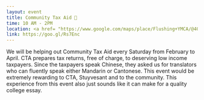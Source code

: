 ```yaml
---
layout: event
title: Community Tax Aid 📝
time: 10 AM - 2PM
location: <a href= "https://www.google.com/maps/place/Flushing+YMCA/@40.7640973,-73.8286189,17z/data=!3m1!4b1!4m5!3m4!1s0x89c2601a5a4c866b:0x7fad20e9a6625192!8m2!3d40.7640973!4d-73.8264302">YMCA</a>, Queens
link: https://goo.gl/Rs7Enc
---
```

We will be helping out Community Tax Aid every Saturday from February to April. CTA prepares tax returns, free of charge, to deserving low income taxpayers. Since the taxpayers speak Chinese, they asked us for translators who can fluently speak either Mandarin or Cantonese. This event would be extremely rewarding to CTA, Stuyvesant and to the community. This experience from this event also just sounds like it can make for a quality college essay.